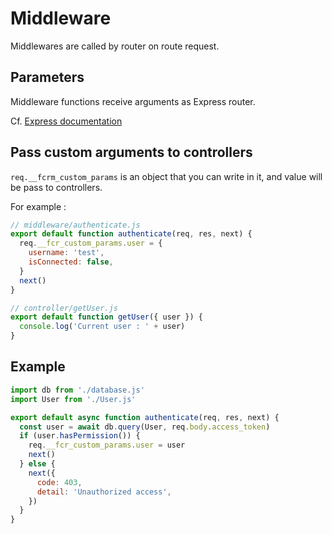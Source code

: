 # Middleware

Middlewares are called by router on route request.

## Parameters

Middleware functions receive arguments as Express router.

Cf. [Express documentation](https://expressjs.com/en/guide/writing-middleware.html)

## Pass custom arguments to controllers

`req.__fcrm_custom_params` is an object that you can write in it,
and value will be pass to controllers.

For example :

```javascript
// middleware/authenticate.js
export default function authenticate(req, res, next) {
  req.__fcr_custom_params.user = {
    username: 'test',
    isConnected: false,
  }
  next()
}

// controller/getUser.js
export default function getUser({ user }) {
  console.log('Current user : ' + user)
}
```

## Example

```javascript
import db from './database.js'
import User from './User.js'

export default async function authenticate(req, res, next) {
  const user = await db.query(User, req.body.access_token)
  if (user.hasPermission()) {
    req.__fcr_custom_params.user = user
    next()
  } else {
    next({
      code: 403,
      detail: 'Unauthorized access',
    })
  }
}
```
